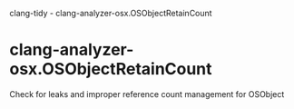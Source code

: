 clang-tidy - clang-analyzer-osx.OSObjectRetainCount

</div>

# clang-analyzer-osx.OSObjectRetainCount

Check for leaks and improper reference count management for OSObject
